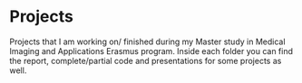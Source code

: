 # Projects
Projects that I  am working on/ finished during my Master study in Medical Imaging and Applications Erasmus program.
Inside each folder you can find the report, complete/partial code and presentations for some projects as well.
